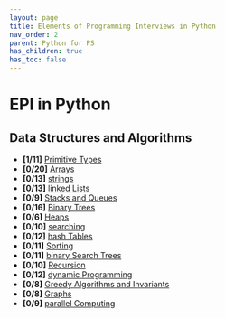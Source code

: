 ```yaml
---
layout: page
title: Elements of Programming Interviews in Python
nav_order: 2
parent: Python for PS
has_children: true
has_toc: false
---
```


# EPI in Python

## Data Structures and Algorithms
 - **[1/11]** [Primitive Types](primitives)
 - **[0/20]** [Arrays](arrays)
 - **[0/13]** [strings](strings)
 - **[0/13]** [linked Lists](lists)
 - **[0/9]** [Stacks and Queues](stacks-and-queues)
 - **[0/16]** [Binary Trees](binary-trees)
 - **[0/6]** [Heaps](heaps)
 - **[0/10]** [searching](searching)
 - **[0/12]** [hash Tables](hash-tables)
 - **[0/11]** [Sorting](sorting)
 - **[0/11]** [binary Search Trees](bst)
 - **[0/10]** [Recursion](recursion)
 - **[0/12]** [dynamic Programming](dp)
 - **[0/8]** [Greedy Algorithms and Invariants](greedy)
 - **[0/8]** [Graphs](graphs)
 - **[0/9]** [parallel Computing](parallel-computing)
